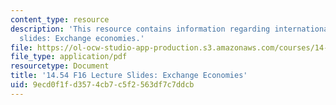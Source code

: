 ```yaml
---
content_type: resource
description: 'This resource contains information regarding international trade lecture
  slides: Exchange economies.'
file: https://ol-ocw-studio-app-production.s3.amazonaws.com/courses/14-54-international-trade-fall-2016/9ecd0f1fd3574cb7c5f2563df7c7ddcb_MIT14_54F16_Lecture_4.pdf
file_type: application/pdf
resourcetype: Document
title: '14.54 F16 Lecture Slides: Exchange Economies'
uid: 9ecd0f1f-d357-4cb7-c5f2-563df7c7ddcb
---
```

